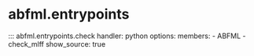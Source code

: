 # abfml.entrypoints

::: abfml.entrypoints.check
    handler: python
    options:
      members: 
        - ABFML
        - check_mlff
      show_source: true
